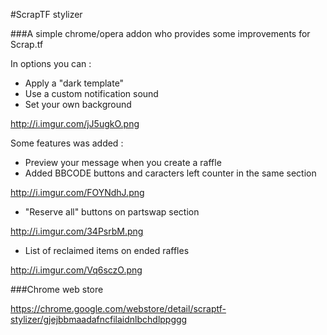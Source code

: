 #ScrapTF stylizer

###A simple chrome/opera addon who provides some improvements for Scrap.tf

In options you can :

* Apply a "dark template"
* Use a custom notification sound
* Set your own background

http://i.imgur.com/jJ5ugkO.png

Some features was added :

* Preview your message when you create a raffle
* Added BBCODE buttons and caracters left counter in the same section

http://i.imgur.com/FOYNdhJ.png

* "Reserve all" buttons on partswap section

http://i.imgur.com/34PsrbM.png

* List of reclaimed items on ended raffles

http://i.imgur.com/Vq6sczO.png

###Chrome web store

https://chrome.google.com/webstore/detail/scraptf-stylizer/gjejbbmaadafncfilaidnlbchdlppggg

